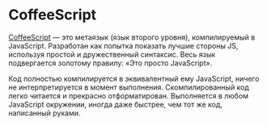 # CoffeeScript

[CoffeeScript](http://coffeescript.org/) — это метаязык (язык второго уровня), компилируемый в JavaScript. Разработан как попытка показать лучшие стороны JS, используя простой и дружественный синтаксис. Весь язык подвергается золотому правилу: «Это просто JavaScript».

Код полностью компилируется в эквивалентный ему JavaScript, ничего не интерпретируется в момент выполнения. Скомпилированный код легко читается и прекрасно отформатирован. Выполняется в любом JavaScript окружении, иногда даже быстрее, чем тот же код, написанный руками.
